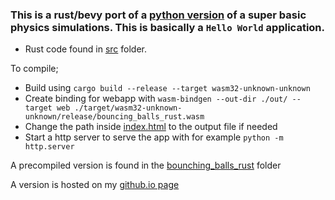 
### This is a rust/bevy port of a [python version](https://github.com/TobyWallage/Bouncing_Balls) of a super basic physics simulations. This is basically a `Hello World` application.

- Rust code found in [src](/src) folder.

To compile;

- Build using `cargo build --release --target wasm32-unknown-unknown`
- Create binding for webapp with `wasm-bindgen --out-dir ./out/ --target web ./target/wasm32-unknown-unknown/release/bouncing_balls_rust.wasm`
- Change the path inside [index.html](index.html) to the output file if needed
- Start a http server to serve the app with for example `python -m http.server`


A precompiled version is found in the [bounching_balls_rust](/bounching_balls_rust) folder

A version is hosted on my [github.io page](https://tobywallage.github.io/bouncing_balls_rust/)